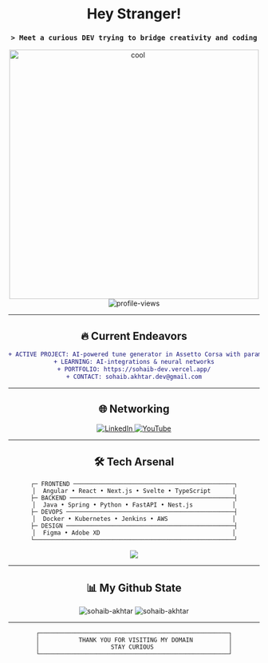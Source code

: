 <div align="center">

# Hey Stranger!
### `> Meet a curious DEV trying to bridge creativity and coding`

<img src="https://github.com/user-attachments/assets/c0f81fd3-cf4a-44e7-b63d-282fdb56cc66" alt="cool" width="500">

<img src="https://komarev.com/ghpvc/?username=sohaib-akhtar&label=Profile%20views&color=ff00ff&style=for-the-badge" alt="profile-views"/>

</div>

---

<div align="center">

## 🔥 Current Endeavors

</div>

<div align="center">

```diff
+ ACTIVE PROJECT: AI-powered tune generator in Assetto Corsa with param adjusting
+ LEARNING: AI-integrations & neural networks
+ PORTFOLIO: https://sohaib-dev.vercel.app/
+ CONTACT: sohaib.akhtar.dev@gmail.com
```

</div>

<div align="center">

---

<div align="center">

## 🌐 Networking

<a href="https://linkedin.com/in/connoisseur1/" target="_blank">
<img src="https://img.shields.io/badge/LinkedIn-0077B5?style=for-the-badge&logo=linkedin&logoColor=white" alt="LinkedIn"/>
</a>
<a href="https://www.youtube.com/@connoisseur.1" target="_blank">
<img src="https://img.shields.io/badge/YouTube-FF0000?style=for-the-badge&logo=youtube&logoColor=white" alt="YouTube"/>
</a>

</div>

---

<div align="center">

## 🛠️ Tech Arsenal

```
┌─ FRONTEND ─────────────────────────────────────────────┐
│  Angular • React • Next.js • Svelte • TypeScript      │
├─ BACKEND ──────────────────────────────────────────────┤
│  Java • Spring • Python • FastAPI • Nest.js           │
├─ DEVOPS ───────────────────────────────────────────────┤
│  Docker • Kubernetes • Jenkins • AWS                  │
├─ DESIGN ───────────────────────────────────────────────┤
│  Figma • Adobe XD                                     │
└────────────────────────────────────────────────────────┘
```

<p>
<img src="https://skillicons.dev/icons?i=angular,react,nextjs,svelte,typescript,java,spring,python,graphql,docker,kubernetes,jenkins,aws,linux,figma&theme=dark" />
</p>

</div>

---

<div align="center">

## 📊 My Github State

<img src="https://github-readme-stats.vercel.app/api/top-langs?username=sohaib-akhtar&show_icons=true&locale=en&layout=compact&theme=radical&hide_border=true" alt="sohaib-akhtar" />

<img src="https://github-readme-stats.vercel.app/api?username=sohaib-akhtar&show_icons=true&locale=en&theme=radical&hide_border=true" alt="sohaib-akhtar" />

</div>

---

<div align="center">

```
┌─────────────────────────────────────────────────────┐
│           THANK YOU FOR VISITING MY DOMAIN          │
│                    STAY CURIOUS                     │
└─────────────────────────────────────────────────────┘
```

</div>
